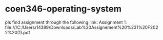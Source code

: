 # coen346-operating-system
pls find assignment through the following link:
Assignment 1: file:///C:/Users/14389/Downloads/Lab%20Assignement%20%231%20F2022%20(1).pdf

